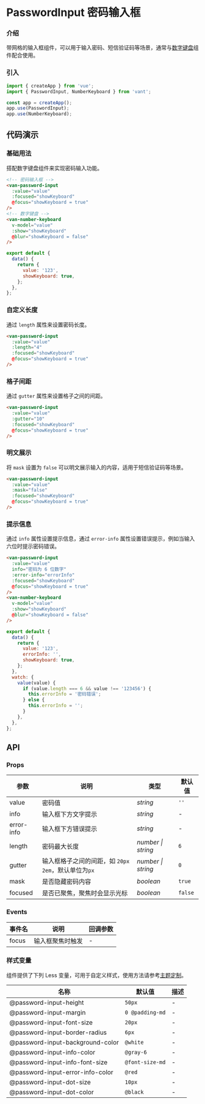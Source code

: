 # PasswordInput 密码输入框

### 介绍

带网格的输入框组件，可以用于输入密码、短信验证码等场景，通常与[数字键盘](#/zh-CN/number-keyboard)组件配合使用。

### 引入

```js
import { createApp } from 'vue';
import { PasswordInput, NumberKeyboard } from 'vant';

const app = createApp();
app.use(PasswordInput);
app.use(NumberKeyboard);
```

## 代码演示

### 基础用法

搭配数字键盘组件来实现密码输入功能。

```html
<!-- 密码输入框 -->
<van-password-input
  :value="value"
  :focused="showKeyboard"
  @focus="showKeyboard = true"
/>
<!-- 数字键盘 -->
<van-number-keyboard
  v-model="value"
  :show="showKeyboard"
  @blur="showKeyboard = false"
/>
```

```js
export default {
  data() {
    return {
      value: '123',
      showKeyboard: true,
    };
  },
};
```

### 自定义长度

通过 `length` 属性来设置密码长度。

```html
<van-password-input
  :value="value"
  :length="4"
  :focused="showKeyboard"
  @focus="showKeyboard = true"
/>
```

### 格子间距

通过 `gutter` 属性来设置格子之间的间距。

```html
<van-password-input
  :value="value"
  :gutter="10"
  :focused="showKeyboard"
  @focus="showKeyboard = true"
/>
```

### 明文展示

将 `mask` 设置为 `false` 可以明文展示输入的内容，适用于短信验证码等场景。

```html
<van-password-input
  :value="value"
  :mask="false"
  :focused="showKeyboard"
  @focus="showKeyboard = true"
/>
```

### 提示信息

通过 `info` 属性设置提示信息，通过 `error-info` 属性设置错误提示，例如当输入六位时提示密码错误。

```html
<van-password-input
  :value="value"
  info="密码为 6 位数字"
  :error-info="errorInfo"
  :focused="showKeyboard"
  @focus="showKeyboard = true"
/>
<van-number-keyboard
  v-model="value"
  :show="showKeyboard"
  @blur="showKeyboard = false"
/>
```

```js
export default {
  data() {
    return {
      value: '123',
      errorInfo: '',
      showKeyboard: true,
    };
  },
  watch: {
    value(value) {
      if (value.length === 6 && value !== '123456') {
        this.errorInfo = '密码错误';
      } else {
        this.errorInfo = '';
      }
    },
  },
};
```

## API

### Props

| 参数 | 说明 | 类型 | 默认值 |
| --- | --- | --- | --- |
| value | 密码值 | _string_ | `''` |
| info | 输入框下方文字提示 | _string_ | - |
| error-info | 输入框下方错误提示 | _string_ | - |
| length | 密码最大长度 | _number \| string_ | `6` |
| gutter | 输入框格子之间的间距，如 `20px` `2em`，默认单位为`px` | _number \| string_ | `0` |
| mask | 是否隐藏密码内容 | _boolean_ | `true` |
| focused | 是否已聚焦，聚焦时会显示光标 | _boolean_ | `false` |

### Events

| 事件名 | 说明             | 回调参数 |
| ------ | ---------------- | -------- |
| focus  | 输入框聚焦时触发 | -        |

### 样式变量

组件提供了下列 Less 变量，可用于自定义样式，使用方法请参考[主题定制](#/zh-CN/theme)。

| 名称                             | 默认值          | 描述 |
| -------------------------------- | --------------- | ---- |
| @password-input-height           | `50px`          | -    |
| @password-input-margin           | `0 @padding-md` | -    |
| @password-input-font-size        | `20px`          | -    |
| @password-input-border-radius    | `6px`           | -    |
| @password-input-background-color | `@white`        | -    |
| @password-input-info-color       | `@gray-6`       | -    |
| @password-input-info-font-size   | `@font-size-md` | -    |
| @password-input-error-info-color | `@red`          | -    |
| @password-input-dot-size         | `10px`          | -    |
| @password-input-dot-color        | `@black`        | -    |
